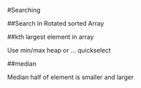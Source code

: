 #Searching

##Search In Rotated sorted Array


##kth largest element in array

Use min/max heap or ... quickselect


##median

Median half of element is smaller and larger